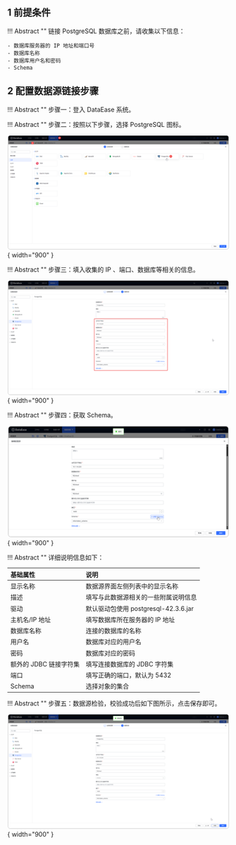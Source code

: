 ## 1 前提条件

!!! Abstract ""
    链接 PostgreSQL 数据库之前，请收集以下信息：

    - 数据库服务器的 IP 地址和端口号
    - 数据库名称
    - 数据库用户名和密码
    - Schema

## 2 配置数据源链接步骤

!!! Abstract ""
    步骤一：登入 DataEase 系统。

!!! Abstract ""
    步骤二：按照以下步骤，选择 PostgreSQL 图标。

![PostgreSQL](../../img/datasource_configuration/选择PostgreSQL.png){ width="900" }

!!! Abstract ""
    步骤三：填入收集的 IP 、端口、数据库等相关的信息。

![PostgreSQL](../../img/datasource_configuration/PostgreSQL链接信息.png){ width="900" }

!!! Abstract ""
    步骤四：获取 Schema。

![PostgreSQL](../../img/datasource_configuration/PostgreSQL获取Schema.png){ width="900" }

!!! Abstract ""
    详细说明信息如下：

| 基础属性           | 说明                            |
|:---------------|:------------------------------|
| 显示名称           | 数据源界面左侧列表中的显示名称               |   
| 描述             | 填写与此数据源相关的一些附属说明信息            |
| 驱动             | 默认驱动包使用 postgresql-42.3.6.jar |
| 主机名/IP 地址      | 填写数据库所在服务器的 IP 地址             |
| 数据库名称          | 连接的数据库的名称                     |
| 用户名            | 数据库对应的用户名                     |
| 密码             | 数据库对应的密码                      |
| 额外的 JDBC 链接字符集 | 填写连接数据库的 JDBC 字符集             |
| 端口             | 填写正确的端口，默认为 5432              |
| Schema         | 选择对象的集合                       |

!!! Abstract ""
    步骤五：数据源检验，校验成功后如下图所示，点击保存即可。

![PostgreSQL](../../img/datasource_configuration/PostgreSQL校验成功.png){ width="900" }